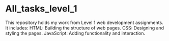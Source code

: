 # All_tasks_level_1
This repository holds my work from Level 1 web development assignments. It includes:  HTML: Building the structure of web pages.  CSS: Designing and styling the pages.  JavaScript: Adding functionality and interaction.
